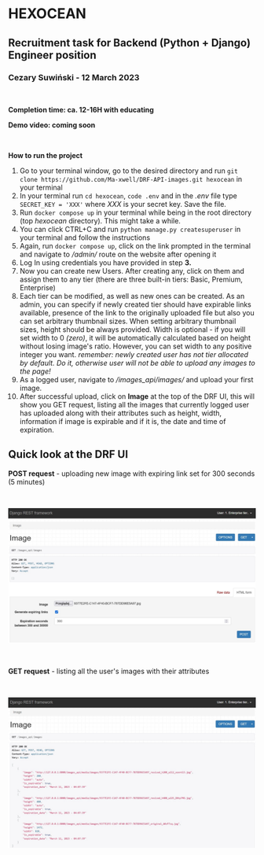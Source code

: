 # HEXOCEAN
## Recruitment task for Backend (Python + Django) Engineer position
### Cezary Suwiński - 12 March 2023

&nbsp; 

**Completion time: ca. 12-16H with educating**

**Demo video: coming soon**

&nbsp; 

**How to run the project**
1. Go to your terminal window, go to the desired directory and run ```git clone https://github.com/Ma-xwell/DRF-API-images.git hexocean``` in your terminal
2. In your terminal run ```cd hexocean```, ```code .env``` and in the *.env* file type ```SECRET_KEY = 'XXX'``` where *XXX* is your secret key. Save the file.
3. Run ```docker compose up``` in your terminal while being in the root directory (top *hexocean* directory). This might take a while.
4. You can click CTRL+C and run ```python manage.py createsuperuser``` in your terminal and follow the instructions
5. Again, run ```docker compose up```, click on the link prompted in the terminal and navigate to */admin/* route on the website after opening it
6. Log In using credentials you have provided in step **3.**
7. Now you can create new Users. After creating any, click on them and assign them to any tier (there are three built-in tiers: Basic, Premium, Enterprise)
8. Each tier can be modified, as well as new ones can be created. As an admin, you can specify if newly created tier should have expirable links available, presence of the link to the originally uploaded file but also you can set arbitrary thumbnail sizes. When setting arbitrary thumbnail sizes, height should be always provided. Width is optional - if you will set width to 0 *(zero)*, it will be automatically calculated based on height without losing image's ratio. However, you can set width to any positive integer you want.
*remember: newly created user has not tier allocated by default. Do it, otherwise user will not be able to upload any images to the page!*
9. As a logged user, navigate to */images_api/images/* and upload your first image.
10. After successful upload, click on **Image** at the top of the DRF UI, this will show you GET request, listing all the images that currently logged user has uploaded along with their attributes such as height, width, information if image is expirable and if it is, the date and time of expiration.


## Quick look at the DRF UI

**POST request** - uploading new image with expiring link set for 300 seconds (5 minutes)

&nbsp; 

![](readme_media/POST.jpg)

&nbsp; 

**GET request** - listing all the user's images with their attributes

&nbsp; 

![](readme_media/GET.jpg)